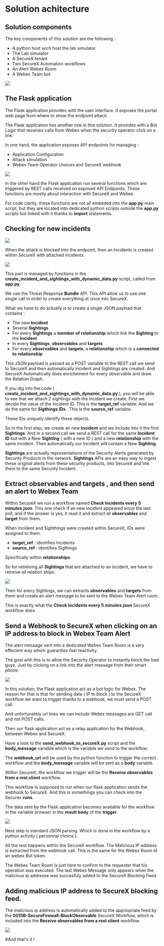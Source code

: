 # Solution achitecture

## Solution components

The key components of this solution are the following :

- A python host wich host the lab simulator
- The Lab simulator
- A SecureX tenant 
- Two SecureX Automation workflows
- An Alert Webex Room
- A Webex Team bot

![](assets/img/15.png)

## The Flask application

The Flask application provides with the user interface. It exposes the portal web page from where to show the endpoint attack.

The Flask application has another role in this solution. It provides with a Bot Logic that receives calls from Webex when the security operator click on a link.

In one hand, the application exposes API endpoints for managing :

- Application Configuration
- Attack simulation
- Webex Team Operator choices and SecureX webhook

![](assets/img/16.png)

In the other hand the Flask application run several functions which are triggered by REST calls received on exposed API Endpoints.  These functions are mostly about interaction with SecureX and Webex.

For code clarity, these functions are not all embeded into the **app.py** main script, but they are located into dedicated python scripts outside the **app.py** scripts but linked with it thanks to **import** statements.

## Checking for new incidents

![](assets/img/17.png)

When the attack is blocked into the endpoint, then an Incidents is created within SecureX with attached incidents.

![](assets/img/19.png)

This part is managed by functions in the **create_incident_and_sightings_with_dynamic_data.py** script, called from **app.py**.

We use the Threat Response **Bundle** API. This API allow us to use one single call in order to create everything at once into SecureX.

What we have to do actually is to create a single JSON payload that contains :

- The new **Incident**
- Several **Sightings**
- For every **Sightings** a **member of** **relationship** which link the **Sighting** to the **Incident**
- In every **Sightings**, **observables** and **targets**
- For every **observables** and **targets**, a **relationship** which is a **connected to** **relationship**

This JSON payload is passed as a POST variable to the REST call we send to SecureX and then automatically Incident and Sightings are created. And SecureX Automatically does enrichement for every observable and draw the Relation Graph.

If you dig into the code ( **create_incident_and_sightings_with_dynamic_data.py** ), you will be able to see that we attach 2 sightings with the incident we create. First we decide the value of the Incident ID. This is the **target_ref** variable. And we do the same for **Sigthings IDs** . This is the **source_ref** variable.

These IDs uniquely identify these objects.

So in the first step, we create an new **Incident** and we include into it the first **Sightings**. And in a second call we send a REST call for the same **Incident ID** but with a New **Sighting**  ( with a new ID ) and a new **relationship** with the same incident.   Then automatically our Incident will contain a New **Sighting**.

**Sightings** are actually representations of the Security Alerts generated by Security Products in the network. **Sightings** APIs are an easy way to ingest these original alerts from these security products, into SecureX and link them to the same Security Incident.

## Extract observables and targets , and then send an alert to Webex Team

Within SecureX we run a workflow named **Check Incidents every 5 minutes.json**. This one check if an new incident appeared since the last poll, and if the answer is yes, it read it and extract all **observables** and **target** from them.

When Incident and Sighthings were created within SecureX, IDs were assigned to them. 

- **target_ref** : identifies Incidents
- **source_ref** : identifies Sigthings

Specifically within **relationships**. 

So for retreiving all **Sightings** that are attached to an incident, we have to retreive all relation ships.

![](assets/img/18.png)

Then for every Sightings, we can extracts **observables** and **targets** from them and create an alert message to be sent to the Webex Team Alert room.

This is exactly what the **Check Incidents every 5 minutes.json** SecureX workflow does.

## Send a Webhook to SecureX when clicking on an IP address to block in Webex Team Alert

The alert message sent into a dedicated Webex Team Room is a very effecient way which guaranties fast reactivity.

The goal with this is to allow the Security Operator to instantly block the bad guys. Just by clicking on a link into the alert message from their smart phone.

![](assets/img/11.png)

In this solution, the Flask application act as a bot logic for Webex. The reason for that is that for sending data ( IP to block ) to the SecureX workflow we want to trigger thanks to a webhook, we must send a POST call. 

And unfortunately url links we can include Webex messages are GET call and not POST calls.

Then our flask application act as a relay application for the Webhook, between Webex and SecureX.

Have a look to the **send_webhook_to_secureX.py** script and the **body_message** variable which is the variable we send to the workflow.

The **webhook_url** will be used by the python function to trigger the correct workflow and the **body_message** variable will be sent as a **body** variable.

Within SecureX, the workflow we trigger will be the **Receive observables from a rest client** workflow.

This workflow is supposed to run when our flask application sends the webhook to SecureX. And this is somethings you can check into the Securex **runs**.

The data sent by the Flask application becomes available for the workflow in the variable browser in the **result body** of the **trigger**.

![](assets/img/20.png)

Next step is standard JSON parsing. Which is done in the workflow by a python activity ( personnal choice ).

All the rest happens within the SecureX workflow. The Malicious IP address is extracted from the webhook call. This is the same for the Webex Room Id an webex Bot token.

The Webex Team Room is just here to confirm to the requester that his operation was executed. The last Webex Message only appears when the malicious ip addresse was succesfuly added to the SecureX Blocking Feed.

## Adding malicious IP address to SecureX blocking feed.

The malicious ip address is automatically added to the appriopriate feed by the **0015B-SecureFirewall-BlockObservable** SecureX Workflow, which is included into the **Receive observables from a rest client** workflow.

![](assets/img/8.png)


#And that's it !

